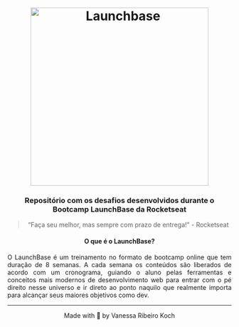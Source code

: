 <h1 align="center">
  <img alt="Launchbase" src="https://storage.googleapis.com/golden-wind/bootcamp-launchbase/logo.png" width="400px" />
</h1>

<h3 align="center">
  Repositório com os desafios desenvolvidos durante o Bootcamp LaunchBase da Rocketseat
</h3>

<blockquote align="center">“Faça seu melhor, mas sempre com prazo de entrega!" - Rocketseat</blockquote>

<h4 align="center">O que é o LaunchBase?</h4>

<p align="justify">
  O LaunchBase é um treinamento no formato de bootcamp online que tem duração de 8 semanas. A cada semana os conteúdos são liberados de acordo com um cronograma, guiando o aluno pelas ferramentas e conceitos mais modernos de desenvolvimento web para entrar com o pé direito nesse universo e ir direto ao ponto naquilo que realmente importa para alcançar seus maiores objetivos como dev.
</p>

---

<p align="center">
  Made with 💖 by Vanessa Ribeiro Koch
</p>
